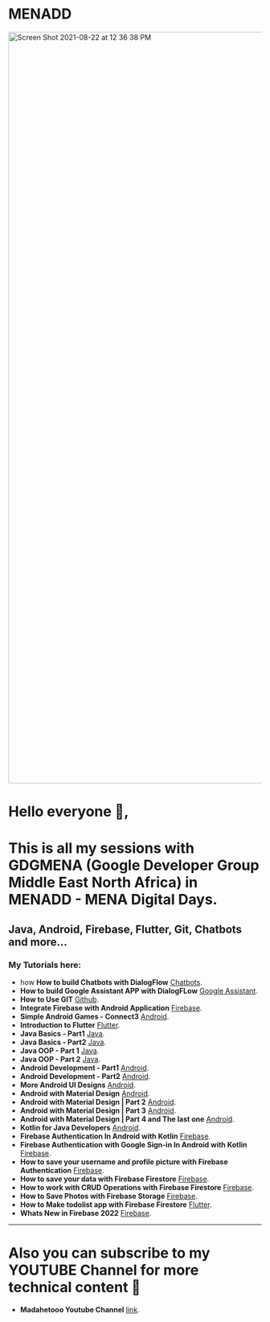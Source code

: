 # MENADD
<img width="1494" alt="Screen Shot 2021-08-22 at 12 36 38 PM" src="https://user-images.githubusercontent.com/28203059/130352094-bbf7fef4-0dd0-4389-a896-31205bbd96d3.png">


# Hello everyone 🤗,
# This is all my sessions with GDGMENA (Google Developer Group Middle East North Africa) in MENADD - MENA Digital Days.

## Java, Android, Firebase, Flutter, Git, Chatbots and more...

### My Tutorials here:

- how **How to build Chatbots with DialogFlow**  [Chatbots](https://youtu.be/C7G6D7zPfgM).
- **How to build Google Assistant APP with DialogFLow**  [Google Assistant](https://youtu.be/F1gflmGvwTI?list=PLlqOXLg-GOqfVckh1Z5td5Z3YDoD1wizL).
- **How to Use GIT**  [Github](https://youtu.be/dlwMZJgs8JA?list=PLlqOXLg-GOqfVckh1Z5td5Z3YDoD1wizL).
- **Integrate Firebase with Android Application**  [Firebase](https://youtu.be/PtdQsXITP_U?list=PLlqOXLg-GOqfVckh1Z5td5Z3YDoD1wizL).
- **Simple Android Games - Connect3**  [Android](https://youtu.be/WI2GEKGkQRA?list=PLlqOXLg-GOqfVckh1Z5td5Z3YDoD1wizL).
- **Introduction to Flutter**  [Flutter](https://youtu.be/_TSNUDOKdRI?list=PLlqOXLg-GOqfVckh1Z5td5Z3YDoD1wizL).
- **Java Basics - Part1**  [Java](https://youtu.be/-VSll9z-O_I?list=PLlqOXLg-GOqfVckh1Z5td5Z3YDoD1wizL).
- **Java Basics - Part2**  [Java](https://youtu.be/uMNH4HSMaZw?list=PLlqOXLg-GOqfVckh1Z5td5Z3YDoD1wizL).
- **Java OOP - Part 1**  [Java](https://youtu.be/LAs6JU-1vvY?list=PLlqOXLg-GOqfVckh1Z5td5Z3YDoD1wizL).
- **Java OOP - Part 2**  [Java](https://youtu.be/aUK4KN812WI?list=PLlqOXLg-GOqfVckh1Z5td5Z3YDoD1wizL).
- **Android Development - Part1**  [Android](https://youtu.be/Q4XwD7yOibY?list=PLlqOXLg-GOqfVckh1Z5td5Z3YDoD1wizL).
- **Android Development - Part2**  [Android](https://youtu.be/aPe9pOGLsE8?list=PLlqOXLg-GOqfVckh1Z5td5Z3YDoD1wizL).
- **More Android UI Designs**  [Android](https://youtu.be/aPe9pOGLsE8).
- **Android with Material Design**  [Android](https://youtu.be/cvEd1dVXI1w).
- **Android with Material Design | Part 2**  [Android](https://youtu.be/lMG1mVdSafU).
- **Android with Material Design | Part 3**  [Android](https://youtu.be/qR8alxoMkZk).
- **Android with Material Design | Part 4 and The last one**  [Android](https://youtu.be/leG7sJNw-wE).
- **Kotlin for Java Developers**  [Android](https://youtu.be/uA_lconFWoM).
- **Firebase Authentication In Android with Kotlin**  [Firebase](https://youtu.be/Dyl8LwCgv9E).
- **Firebase Authentication with Google Sign-in In Android with Kotlin**  [Firebase](https://youtu.be/JwCqWx8OizM).
- **How to save your username and profile picture with Firebase Authentication**  [Firebase](https://youtu.be/gy5toAvT-SU).
- **How to save your data with Firebase Firestore**  [Firebase](https://youtu.be/rRKMj53Qajg).
- **How to work with CRUD Operations with Firebase Firestore**  [Firebase](https://youtu.be/aZxaO0vp1kY).
- **How to Save Photos with Firebase Storage**  [Firebase](https://youtu.be/kHa8Bvx-Fcs).
- **How to Make todolist app with Firebase Firestore**  [Flutter](https://youtu.be/gm2_tTS-BvU).
- **Whats New in Firebase 2022**  [Firebase](https://youtu.be/XPNzCwksh68).
<hr>

# Also you can subscribe to my YOUTUBE Channel for more technical content 🥰
- **Madahetooo Youtube Channel**  [link](https://www.youtube.com/channel/UCzvY9A7v6iQuii1G4GZFzLw).
